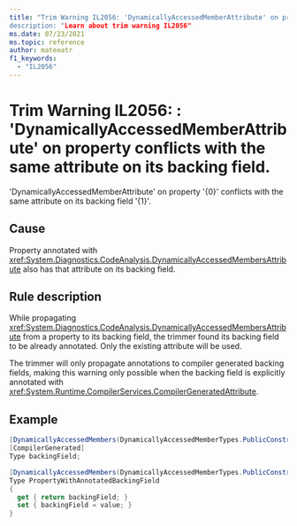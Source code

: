 ```yaml
---
title: "Trim Warning IL2056: 'DynamicallyAccessedMemberAttribute' on property conflicts with the same attribute on its backing field.
description: "Learn about trim warning IL2056"
ms.date: 07/23/2021
ms.topic: reference
author: mateoatr
f1_keywords:
  - "IL2056"
---
```

# Trim Warning IL2056: : 'DynamicallyAccessedMemberAttribute' on property conflicts with the same attribute on its backing field.

'DynamicallyAccessedMemberAttribute' on property '{0}' conflicts with the same attribute on its backing field '{1}'.

## Cause

Property annotated with <xref:System.Diagnostics.CodeAnalysis.DynamicallyAccessedMembersAttribute> also has that attribute on its backing field.

## Rule description

While propagating <xref:System.Diagnostics.CodeAnalysis.DynamicallyAccessedMembersAttribute> from a property to its backing field, the trimmer
found its backing field to be already annotated. Only the existing attribute will be used.

The trimmer will only propagate annotations to compiler generated backing fields, making this warning only possible when the backing field is
explicitly annotated with <xref:System.Runtime.CompilerServices.CompilerGeneratedAttribute>.

## Example

```C#
[DynamicallyAccessedMembers(DynamicallyAccessedMemberTypes.PublicConstructors)]
[CompilerGenerated]
Type backingField;

[DynamicallyAccessedMembers(DynamicallyAccessedMemberTypes.PublicConstructors)]
Type PropertyWithAnnotatedBackingField
{
  get { return backingField; }
  set { backingField = value; }
}
```
